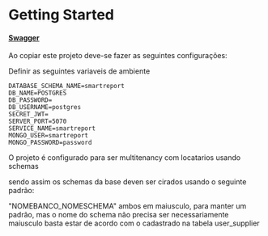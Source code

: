 # Getting Started

#### [Swagger](http://localhost:5070/smartreport/swagger-ui/index.html)

Ao copiar este projeto deve-se fazer as seguintes configurações:

Definir as seguintes variaveis de ambiente

    DATABASE_SCHEMA_NAME=smartreport
    DB_NAME=POSTGRES
    DB_PASSWORD=
    DB_USERNAME=postgres
    SECRET_JWT=
    SERVER_PORT=5070
    SERVICE_NAME=smartreport
    MONGO_USER=smartreport
    MONGO_PASSWORD=password


O projeto é configurado para ser multitenancy com locatarios usando schemas

sendo assim os schemas da base deven ser cirados usando o seguinte padrão:

"NOMEBANCO_NOMESCHEMA" ambos em maiusculo, para manter um padrão, mas o nome do schema não precisa ser necessariamente maiusculo
basta estar de acordo com o cadastrado na tabela user_supplier
